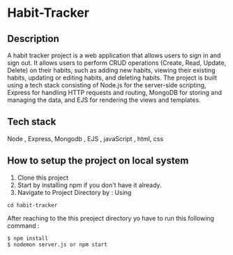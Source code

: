 # Habit-Tracker
## Description
  A habit tracker project is a web application that allows users to sign in and sign out. It allows users to perform CRUD operations (Create, Read, Update, Delete) on their habits, such as adding new habits, viewing their existing habits, updating or editing habits, and deleting habits. The project is built using a tech stack consisting of Node.js for the server-side scripting, Express for handling HTTP requests and routing, MongoDB for storing and managing the data, and EJS for rendering the views and templates.

## Tech stack
  Node , Express, Mongodb , EJS , javaScript , html, css

## How to setup the project on local system
  1. Clone this project
  2. Start by installing npm if you don't have it already.
  3. Navigate to Project Directory by : Using
  ```
  cd habit-tracker

  ```

  After reaching to the this preoject directory yo have to run this following command :
  ```
  $ npm install
  $ nodemon server.js or npm start
  ```

